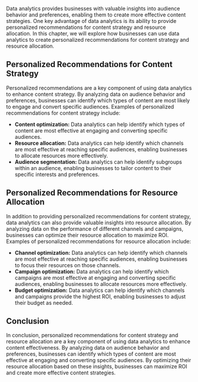 

Data analytics provides businesses with valuable insights into audience behavior and preferences, enabling them to create more effective content strategies. One key advantage of data analytics is its ability to provide personalized recommendations for content strategy and resource allocation. In this chapter, we will explore how businesses can use data analytics to create personalized recommendations for content strategy and resource allocation.

Personalized Recommendations for Content Strategy
-------------------------------------------------

Personalized recommendations are a key component of using data analytics to enhance content strategy. By analyzing data on audience behavior and preferences, businesses can identify which types of content are most likely to engage and convert specific audiences. Examples of personalized recommendations for content strategy include:

* **Content optimization:** Data analytics can help identify which types of content are most effective at engaging and converting specific audiences.
* **Resource allocation:** Data analytics can help identify which channels are most effective at reaching specific audiences, enabling businesses to allocate resources more effectively.
* **Audience segmentation:** Data analytics can help identify subgroups within an audience, enabling businesses to tailor content to their specific interests and preferences.

Personalized Recommendations for Resource Allocation
----------------------------------------------------

In addition to providing personalized recommendations for content strategy, data analytics can also provide valuable insights into resource allocation. By analyzing data on the performance of different channels and campaigns, businesses can optimize their resource allocation to maximize ROI. Examples of personalized recommendations for resource allocation include:

* **Channel optimization:** Data analytics can help identify which channels are most effective at reaching specific audiences, enabling businesses to focus their resources on those channels.
* **Campaign optimization:** Data analytics can help identify which campaigns are most effective at engaging and converting specific audiences, enabling businesses to allocate resources more effectively.
* **Budget optimization:** Data analytics can help identify which channels and campaigns provide the highest ROI, enabling businesses to adjust their budget as needed.

Conclusion
----------

In conclusion, personalized recommendations for content strategy and resource allocation are a key component of using data analytics to enhance content effectiveness. By analyzing data on audience behavior and preferences, businesses can identify which types of content are most effective at engaging and converting specific audiences. By optimizing their resource allocation based on these insights, businesses can maximize ROI and create more effective content strategies.
